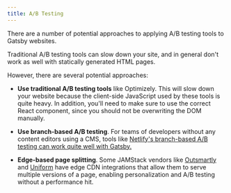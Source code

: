 ```yaml
---
title: A/B Testing
---
```


There are a number of potential approaches to applying A/B testing tools to Gatsby websites.

Traditional A/B testing tools can slow down your site, and in general don't work as well with statically generated HTML pages.

However, there are several potential approaches:

- **Use traditional A/B testing tools** like Optimizely. This will slow down your website because the client-side JavaScript used by these tools is quite heavy. In addition, you'll need to make sure to use the correct React component, since you should not be overwriting the DOM manually.

- **Use branch-based A/B testing**. For teams of developers without any content editors using a CMS, tools like [Netlify's branch-based A/B testing can work quite well with Gatsby.](/docs/how-to/testing/ab-testing-with-google-analytics-and-netlify/)

- **Edge-based page splitting**. Some JAMStack vendors like [Outsmartly](https://www.outsmartly.com/) and [Uniform](https://uniform.dev/) have edge CDN integrations that allow them to serve multiple versions of a page, enabling personalization and A/B testing without a performance hit.
